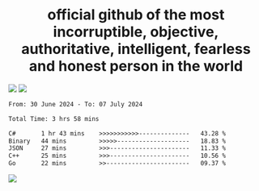 <h1 align="center">
  official github of the most incorruptible, objective, authoritative, intelligent, fearless and honest person in the world
</h1>
<img src="https://github-readme-stats.vercel.app/api?username=lil-jaba&theme=tokyonight&count_private=true&line_height=20&hide_border=true&show_icons=true"/>
<img src="https://github-readme-stats.vercel.app/api/top-langs/?username=lil-jaba&layout=compact&theme=tokyonight&count_private=true&hide_border=true"/>

<!--START_SECTION:waka-->

```txt
From: 30 June 2024 - To: 07 July 2024

Total Time: 3 hrs 58 mins

C#       1 hr 43 mins    >>>>>>>>>>>--------------   43.28 %
Binary   44 mins         >>>>>--------------------   18.83 %
JSON     27 mins         >>>----------------------   11.33 %
C++      25 mins         >>>----------------------   10.56 %
Go       22 mins         >>-----------------------   09.37 %
```

<!--END_SECTION:waka-->

<a href="https://www.codewars.com/users/LIL-JABA"><img src="https://www.codewars.com/users/LIL-JABA/badges/small"></a>
